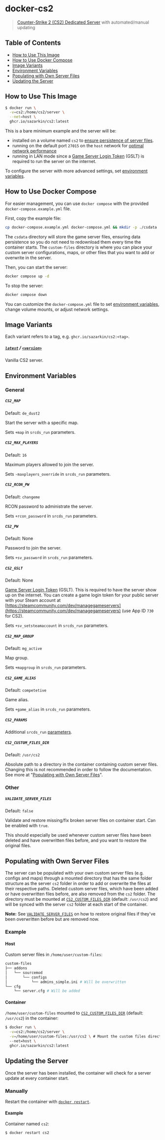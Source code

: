 # docker-cs2

> [Counter-Strike 2 (CS2) Dedicated Server](https://developer.valvesoftware.com/wiki/Counter-Strike_2/Dedicated_Servers) with automated/manual updating

## Table of Contents

- [How to Use This Image](#how-to-use-this-image)
- [How to Use Docker Compose](#how-to-use-docker-compose)
- [Image Variants](#image-variants)
- [Environment Variables](#environment-variables)
- [Populating with Own Server Files](#populating-with-own-server-files)
- [Updating the Server](#updating-the-server)

## How to Use This Image

```sh
$ docker run \
  -v=cs2:/home/cs2/server \
  --net=host \
  ghcr.io/sazarkin/cs2:latest
```

This is a bare minimum example and the server will be:

- installed on a volume named `cs2` to [ensure persistence of server files](https://docs.docker.com/storage/).
- running on the default port `27015` on the `host` network for [optimal network performance](https://docs.docker.com/network/host/)
- running in LAN mode since a [Game Server Login Token](https://developer.valvesoftware.com/wiki/Counter-Strike_2/Dedicated_Servers#Registering_Game_Server_Login_Token) (GSLT) is required to run the server on the internet.

To configure the server with more advanced settings, set [environment variables](#environment-variables).

## How to Use Docker Compose

For easier management, you can use `docker compose` with the provided `docker-compose.example.yml` file.

First, copy the example file:

```sh
cp docker-compose.example.yml docker-compose.yml && mkdir -p ./csdata ./custom-files
```

The `csdata` directory will store the game server files, ensuring data persistence so you do not need to redownload them every time the container starts. The `custom-files` directory is where you can place your custom server configurations, maps, or other files that you want to add or overwrite in the server.

Then, you can start the server:

```sh
docker compose up -d
```

To stop the server:

```sh
docker compose down
```

You can customize the `docker-compose.yml` file to set [environment variables](#environment-variables), change volume mounts, or adjust network settings.

## Image Variants

Each variant refers to a tag, e.g. `ghcr.io/sazarkin/cs2:<tag>`.

##### [`latest`](https://github.com/timche/docker-csgo/blob/master/base-cs2/Dockerfile) / [`<version>`](https://github.com/timche/docker-csgo/blob/master/base-cs2/Dockerfile)

Vanilla CS2 server.

## Environment Variables

### General

##### `CS2_MAP`

Default: `de_dust2`

Start the server with a specific map.

Sets `+map` in `srcds_run` parameters.

##### `CS2_MAX_PLAYERS`

Default: `16`

Maximum players allowed to join the server.

Sets `-maxplayers_override` in `srcds_run` parameters.

##### `CS2_RCON_PW`

Default: `changeme`

RCON password to administrate the server.

Sets `+rcon_password` in `srcds_run` parameters.

##### `CS2_PW`

Default: None

Password to join the server.

Sets `+sv_password` in `srcds_run` parameters.

##### `CS2_GSLT`

Default: None

[Game Server Login Token](https://developer.valvesoftware.com/wiki/Counter-Strike_2/Dedicated_Servers#Registering%20Game%20Server%20Login%20Token) (GSLT). This is required to have the server show up on the internet. You can create a game login token for your public server with your Steam account at [https://steamcommunity.com/dev/managegameservers](https://steamcommunity.com/dev/managegameservers) (use App ID `730` for CS2).

Sets `+sv_setsteamaccount` in `srcds_run` parameters.

##### `CS2_MAP_GROUP`

Default: `mg_active`

Map group.

Sets `+mapgroup` in `srcds_run` parameters.

##### `CS2_GAME_ALIAS`

Default: `competetive`

Game alias.

Sets `+game_alias` in `srcds_run` parameters.

##### `CS2_PARAMS`

Additional `srcds_run` [parameters](https://developer.valvesoftware.com/wiki/Counter-Strike_2/Dedicated_Servers#Command-Line_Parameters).

##### `CS2_CUSTOM_FILES_DIR`

Default: `/usr/cs2`

Absolute path to a directory in the container containing custom server files. Changing this is not recommended in order to follow the documentation. See more at "[Populating with Own Server Files](#populating-with-own-server-files)".


### Other

##### `VALIDATE_SERVER_FILES`

Default: `false`

Validate and restore missing/fix broken server files on container start. Can be enabled with `true`.

This should especially be used whenever custom server files have been deleted and have overwritten files before, and you want to restore the original files.

## Populating with Own Server Files

The server can be populated with your own custom server files (e.g. configs and maps) through a mounted directory that has the same folder structure as the server `cs2` folder in order to add or overwrite the files at their respective paths. Deleted custom server files, which have been added or have overwritten files before, are also removed from the `cs2` folder. The directory must be mounted at [`CS2_CUSTOM_FILES_DIR`](#cs2_custom_files_dir) (default: `/usr/cs2`) and will be synced with the server `cs2` folder at each start of the container.

**Note:** See [`VALIDATE_SERVER_FILES`](#validate_server_files) on how to restore original files if they've been overwritten before but are removed now.

### Example

#### Host

Custom server files in `/home/user/custom-files`:

<!-- prettier-ignore-start -->
```sh
custom-files
├── addons
│   └── sourcemod
│       └── configs
│           └── admins_simple.ini # Will be overwritten
└── cfg
    └── server.cfg # Will be added
```
<!-- prettier-ignore-end -->

#### Container

`/home/user/custom-files` mounted to [`CS2_CUSTOM_FILES_DIR`](#cs2_custom_files_dir) (default: `/usr/cs2`) in the container:

<!-- prettier-ignore-start -->
```sh
$ docker run \
  -v=cs2:/home/cs2/server \
  -v=/home/user/custom-files:/usr/cs2 \ # Mount the custom files directory
  --net=host \
  ghcr.io/sazarkin/cs2:latest
```
<!-- prettier-ignore-end -->

## Updating the Server

Once the server has been installed, the container will check for a server update at every container start.

### Manually

Restart the container with [`docker restart`](https://docs.docker.com/engine/reference/commandline/restart/).

#### Example

Container named `cs2`:

```sh
$ docker restart cs2
```
